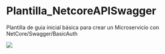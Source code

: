 # Plantilla_NetcoreAPISwagger

Plantilla de guia inicial básica para crear un Microservicio con NetCore/Swagger/BasicAuth

<img src="https://miro.medium.com/max/3498/1*xu1Ge_Cew0DHdSU6ETcpLQ.png"><img>

